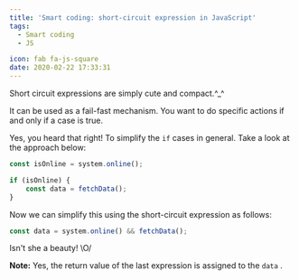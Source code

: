 ```yaml
---
title: 'Smart coding: short-circuit expression in JavaScript'
tags:
  - Smart coding
  - JS

icon: fab fa-js-square
date: 2020-02-22 17:33:31
---
```


Short circuit expressions are simply cute and compact.^_^

It can be used as a fail-fast mechanism. You want to do specific actions if and only if a case is true.

Yes, you heard that right! To simplify the `if` cases in general. Take a look at the approach below:

``` js
const isOnline = system.online();

if (isOnline) {
    const data = fetchData();
}
```

Now we can simplify this using the short-circuit expression as follows:

``` js
const data = system.online() && fetchData();
```

Isn't she a beauty! \O/

**Note:** Yes, the return value of the last expression is assigned to the `data` .

